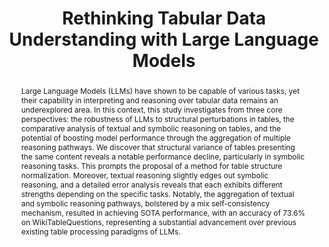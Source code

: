 ---
title: "Rethinking Tabular Data Understanding with Large Language Models"
link: https://arxiv.org/pdf/2312.16702.pdf
authors: "Liu et al."
venue: "ArXiv"
year: 2024
abstract: "Large Language Models (LLMs) have shown to be capable of various tasks, yet their capability in interpreting and reasoning over tabular data remains an underexplored area. In this context, this study investigates from three core perspectives: the robustness of LLMs to structural perturbations in tables, the comparative analysis of textual and symbolic reasoning on tables, and the potential of boosting model performance through the aggregation of multiple reasoning pathways. We discover that structural variance of tables presenting the same content reveals a notable performance decline, particularly in symbolic reasoning tasks. This prompts the proposal of a method for table structure normalization. Moreover, textual reasoning slightly edges out symbolic reasoning, and a detailed error analysis reveals that each exhibits different strengths depending on the specific tasks. Notably, the aggregation of textual and symbolic reasoning pathways, bolstered by a mix self-consistency mechanism, resulted in achieving SOTA performance, with an accuracy of 73.6% on WikiTableQuestions, representing a substantial advancement over previous existing table processing paradigms of LLMs."
---